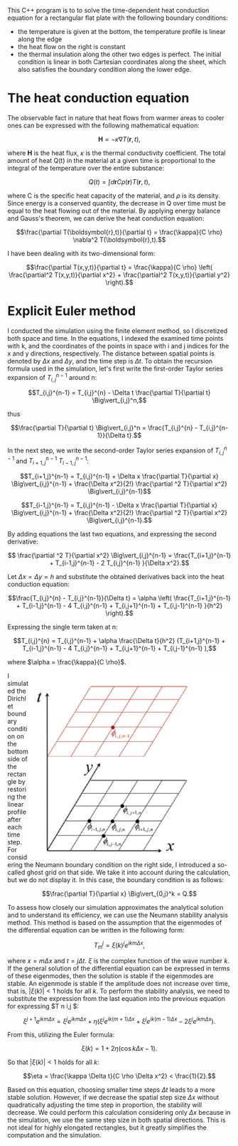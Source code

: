 This C++ program is to  to solve the time-dependent heat conduction equation for a rectangular flat plate with the following boundary conditions:
  - the temperature is given at the bottom, the temperature profile is linear along the edge
  - the heat flow on the right is constant 
  - the thermal insulation along the other two edges is perfect.
The initial condition is linear in both Cartesian coordinates along the sheet, which also satisfies the boundary condition along the lower edge.

# The heat conduction equation
The observable fact in nature that heat flows from warmer areas to cooler ones can be expressed with the following mathematical equation:
```math
\boldsymbol{H} = - \kappa \nabla T(\boldsymbol{r}, t),
```
where $\boldsymbol{H}$ is the heat flux, $\kappa$ is the thermal conductivity coefficient. The total amount of heat Q(t) in the material at a given time is proportional to the integral of the temperature over the entire substance:
```math
Q(t) =  \int d\boldsymbol{r} C \rho(\boldsymbol{r}) T(\boldsymbol{r}, t),
```
where C is the specific heat capacity of the material, and $\rho$ is its density.
Since energy is a conserved quantity, the decrease in Q over time must be equal to the heat flowing out of the material. By applying energy balance and Gauss's theorem, we can derive the heat conduction equation:
```math
\frac{\partial T(\boldsymbol{r},t)}{\partial t} = \frac{\kappa}{C \rho} \nabla^2 T(\boldsymbol{r},t).
```
I have been dealing with its two-dimensional form:
```math
\frac{\partial T(x,y,t)}{\partial t} = \frac{\kappa}{C \rho} \left( \frac{\partial^2 T(x,y,t)}{\partial x^2} + \frac{\partial^2 T(x,y,t)}{\partial y^2} \right).
```
# Explicit Euler method


I conducted the simulation using the finite element method, so I discretized both space and time. In the equations, I indexed the examined time points with k, and the coordinates of the points in space with i and j indices for the x and y directions, respectively. The distance between spatial points is denoted by $\Delta x$ and $\Delta y$, and the time step is $\Delta t$.
To obtain the recursion formula used in the simulation, let's first write the first-order Taylor series expansion of $T_{i,j}^{n-1}$ around n:
```math
T_{i,j}^{n-1} = T_{i,j}^{n} - \Delta t \frac{\partial T}{\partial t} \Big\vert_{i,j}^n,
```
thus
```math
\frac{\partial T}{\partial t} \Big\vert_{i,j}^n = \frac{T_{i,j}^{n} - T_{i,j}^{n-1}}{\Delta t}.
```
In the next step, we write the second-order Taylor series expansion of $T_{i,j}^{n-1}$ and $T_{i+1,j}^{n-1}$ $T_{i-1,j}^{n-1}$:
```math
T_{i+1,j}^{n-1} = T_{i,j}^{n-1} + \Delta x \frac{\partial T}{\partial x} \Big\vert_{i,j}^{n-1} + \frac{\Delta x^2}{2!} \frac{\partial ^2 T}{\partial x^2} \Big\vert_{i,j}^{n-1}
```
```math
T_{i-1,j}^{n-1} = T_{i,j}^{n-1} - \Delta x \frac{\partial T}{\partial x} \Big\vert_{i,j}^{n-1} + \frac{\Delta x^2}{2!} \frac{\partial ^2 T}{\partial x^2} \Big\vert_{i,j}^{n-1}.
```
By adding equations the last two equations, and expressing the second derivative:
```math
 \frac{\partial ^2 T}{\partial x^2} \Big\vert_{i,j}^{n-1} = \frac{T_{i+1,j}^{n-1} + T_{i-1,j}^{n-1} - 2 T_{i,j}^{n-1}  }{\Delta x^2}.
```
Let $\Delta x = \Delta y = h$ and substitute the obtained derivatives back into the heat conduction equation:
```math
\frac{T_{i,j}^{n} - T_{i,j}^{n-1}}{\Delta t} = \alpha \left( \frac{T_{i+1,j}^{n-1} + T_{i-1,j}^{n-1} - 4 T_{i,j}^{n-1} + T_{i,j+1}^{n-1} + T_{i,j-1}^{n-1}  }{h^2} \right).
```
Expressing the single term taken at n:
```math
T_{i,j}^{n} = T_{i,j}^{n-1} + \alpha \frac{\Delta t}{h^2} (T_{i+1,j}^{n-1} + T_{i-1,j}^{n-1} - 4 T_{i,j}^{n-1} + T_{i,j+1}^{n-1} + T_{i,j-1}^{n-1} ),
```
where $\alpha = \frac{\kappa}{C \rho}$.

 <img align="right" src="Euler.png">
 
I simulated the Dirichlet boundary condition on the bottom side of the rectangle by restoring the linear profile after each time step. For considering the Neumann boundary condition on the right side, I introduced a so-called ghost grid on that side. We take it into account during the calculation, but we do not display it.
In this case, the boundary condition is as follows:
```math
\frac{\partial T}{\partial x} \Big\vert_{0,j}^k = Q.
```
To assess how closely our simulation approximates the analytical solution and to understand its efficiency, we can use the Neumann stability analysis method. This method is based on the assumption that the eigenmodes of the differential equation can be written in the following form:
```math 
T_{m}^j = \xi(k)^j e^{ikm \Delta x},
```
where $x=m \Delta x$ and $t=j \Delta t$. $\xi$ is the complex function of the wave number $k$. If the general solution of the differential equation can be expressed in terms of these eigenmodes, then the solution is stable if the eigenmodes are stable. An eigenmode is stable if the amplitude does not increase over time, that is, $|\xi(k)| < 1$ holds for all $k$.
To perform the stability analysis, we need to substitute the expression from the last equation into the previous equation for expressing $T n
i,j $:
```math
\xi^{j+1}e^{ikm \Delta x} = \xi^j e^{ikm \Delta x} + \eta \left( \xi^j e^{ik(m+1)\Delta x} + \xi^j e^{ik(m-1) \Delta x} - 2 \xi ^j e^{ikm \Delta x} \right).
```
From this, utilizing the Euler formula:
```math
\xi (k) = 1+2 \eta \left( \cos{k \Delta x} - 1 \right).
```
So that $|\xi (k)| < 1$ holds for all $k$:
```math
\eta = \frac{\kappa \Delta t}{C \rho \Delta x^2} < \frac{1}{2}.
```
Based on this equation, choosing smaller time steps $\Delta t$ leads to a more stable solution. However, if we decrease the spatial step size $\Delta x$ without quadratically adjusting the time step in proportion, the stability will decrease. We could perform this calculation considering only $\Delta x$ because in the simulation, we use the same step size in both spatial directions. This is not ideal for highly elongated rectangles, but it greatly simplifies the computation and the simulation.




